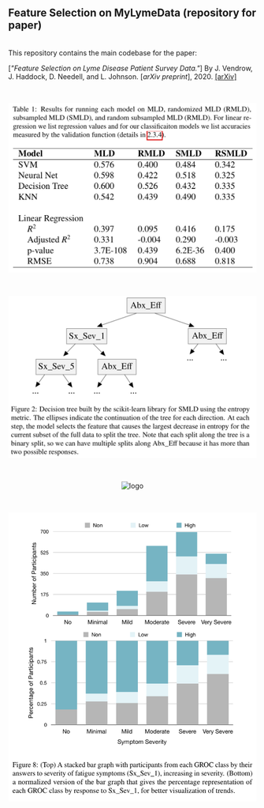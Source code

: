 ## Feature Selection on MyLymeData (repository for paper)

<br/> This repository contains the main codebase for the paper: <br/>

[*"Feature Selection on Lyme Disease Patient Survey Data."*]
By J. Vendrow, J. Haddock, D. Needell, and L. Johnson.
[*arXiv preprint*], 2020. [[arXiv]](https://arxiv.org/abs/2009.09087)

&nbsp;

<p align="center">
<img width="600px" src="https://github.com/jvendrow/Feature-Selection-on-MyLymeData/blob/master/figures/Table_1.png" alt="logo">
</p>
&nbsp;
<p align="center">
<img width="600px" src="https://github.com/jvendrow/Feature-Selection-on-MyLymeData/blob/master/figures/Figure_2.png" alt="logo">
</p>
&nbsp;
<p align="center">
<img width="600px" src="https://github.com/jvendrow/Feature-Selection-on-MyLymeData/blob/master/figures/Table_5png" alt="logo">
</p>
&nbsp;
<p align="center">
<img width="600px" src="https://github.com/jvendrow/Feature-Selection-on-MyLymeData/blob/master/figures/Figure_8.png" alt="logo">
</p>

